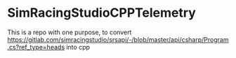 # SimRacingStudioCPPTelemetry
This is a repo with one purpose, to convert https://gitlab.com/simracingstudio/srsapi/-/blob/master/api/csharp/Program.cs?ref_type=heads into cpp
